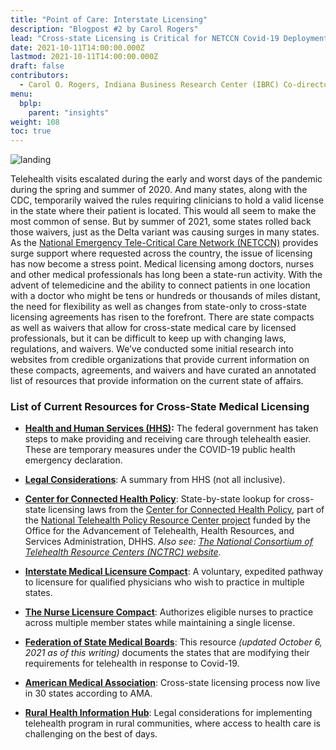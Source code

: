 ```yaml
---
title: "Point of Care: Interstate Licensing"
description: "Blogpost #2 by Carol Rogers"
lead: "Cross-state Licensing is Critical for NETCCN Covid-19 Deployments"
date: 2021-10-11T14:00:00.000Z
lastmod: 2021-10-11T14:00:00.000Z
draft: false
contributors:
  - Carol O. Rogers, Indiana Business Research Center (IBRC) Co-director
menu:
  bplp:
    parent: "insights"
weight: 108
toc: true
---
```


![landing](licensing.jpg)

Telehealth visits escalated during the early and worst days of the pandemic during the spring and summer of 2020. And many states, along with the CDC, temporarily waived the rules requiring clinicians to hold a valid license in the state where their patient is located. This would all seem to make the most common of sense.  But by summer of 2021, some states rolled back those waivers, just as the Delta variant was causing surges in many states.
As the [National Emergency Tele-Critical Care Network (NETCCN)](https://www.tatrc.org/netccn/) provides surge support where requested across the country, the issue of licensing has now become a stress point. Medical licensing among doctors, nurses and other medical professionals has long been a state-run activity. With the advent of telemedicine and the ability to connect patients in one location with a doctor who might be tens or hundreds or thousands of miles distant, the need for flexibility as well as changes from state-only to cross-state licensing agreements has risen to the forefront.
There are state compacts as well as waivers that allow for cross-state medical care by licensed professionals, but it can be difficult to keep up with changing laws, regulations, and waivers. We’ve conducted some initial research into websites from credible organizations that provide current information on these compacts, agreements, and waivers and have curated an annotated list of resources that provide information on the current state of affairs.

### List of Current Resources for Cross-State Medical Licensing

* **[Health and Human Services (HHS)](https://telehealth.hhs.gov/providers/policy-changes-during-the-covid-19-public-health-emergency/):** The federal government has taken steps to make providing and receiving care through telehealth easier. These are temporary measures under the COVID-19 public health emergency declaration.

* **[Legal Considerations](https://telehealth.hhs.gov/providers/legal-considerations/ )**:
A summary from HHS (not all inclusive).

* **[Center for Connected Health Policy](www.cchpca.org/topic/cross-state-licensing-professional-requirements/ )**: State-by-state lookup for cross-state licensing laws from the [Center for Connected Health Policy](https://www.cchpca.org/), part of the [National Telehealth Policy Resource Center project](https://www.cchpca.org/telehealth-resource-centers/#) funded by the Office for the Advancement of Telehealth, Health Resources, and Services Administration, DHHS. *Also see: [The National Consortium of Telehealth Resource Centers (NCTRC) website](https://telehealthresourcecenter.org/about-us/)*.

* **[Interstate Medical Licensure Compact](www.imlcc.org)**: A voluntary, expedited pathway to licensure for qualified physicians who wish to practice in multiple states.

* **[The Nurse Licensure Compact](www.ncsbn.org/nurse-licensure-compact.htm )**: Authorizes eligible nurses to practice across multiple member states while maintaining a single license.

* **[Federation of State Medical Boards](www.fsmb.org/siteassets/advocacy/pdf/states-waiving-licensure-requirements-for-telehealth-in-response-to-covid-19.pdf )**: This resource *(updated October 6, 2021 as of this writing)* documents the states that are modifying their requirements for telehealth in response to Covid-19.

* **[American Medical Association](https://www.ama-assn.org/practice-management/digital/cross-state-licensing-process-now-live-30-states )**: Cross-state licensing process now live in 30 states according to AMA.

* **[Rural Health Information Hub](https://www.ruralhealthinfo.org/toolkits/telehealth/4/legal-considerations )**: Legal considerations for implementing telehealth program in rural communities, where access to health care is challenging on the best of days.
